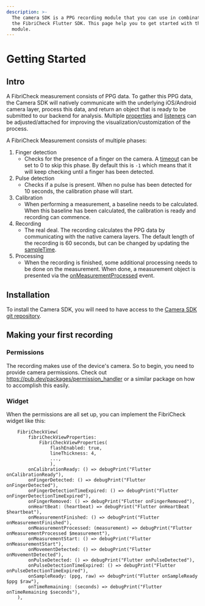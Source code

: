 ```yaml
---
description: >-
  The camera SDK is a PPG recording module that you can use in combination with
  the FibriCheck Flutter SDK. This page help you to get started with this
  module.
---
```


# Getting Started

## Intro

A FibriCheck measurement consists of PPG data. To gather this PPG data, the Camera SDK will natively communicate with the underlying iOS/Android camera layer, process this data, and return an object that is ready to be submitted to our backend for analysis. Multiple [properties](properties.md) and [listeners](listeners.md) can be adjusted/attached for improving the visualization/customization of the process.

A FibriCheck Measurement consists of multiple phases:

1. Finger detection
   * Checks for the presence of a finger on the camera. A [timeout](properties.md#fingerdetectionexpirytime) can be set to 0 to skip this phase. By default this is `-1` which means that it will keep checking until a finger has been detected.
2. Pulse detection&#x20;
   * Checks if a pulse is present. When no pulse has been detected for 10 seconds, the calibration phase will start.
3. Calibration
   * When performing a measurement, a baseline needs to be calculated. When this baseline has been calculated, the calibration is ready and recording can commence.
4. Recording
   * The real deal. The recording calculates the PPG data by communicating with the native camera layers. The default length of the recording is 60 seconds, but can be changed by updating the [sampleTime](properties.md#sampletime).
5. Processing&#x20;
   * When the recording is finished, some additional processing needs to be done on the measurement. When done, a measurement object is presented via the [onMeasurementProcessed](listeners.md#onmeasurementprocessed) event.&#x20;

## Installation

To install the Camera SDK, you will need to have access to the [Camera SDK git repository](https://github.com/fibricheck/flutter-camera-sdk).

## Making your first recording

### Permissions

The recording makes use of the device's camera. So to begin, you need to provide camera permissions. Check out https://pub.dev/packages/permission_handler or a similar package on how to accomplish this easily.

### Widget

When the permissions are all set up, you can implement the FibriCheck widget like this:

```
    FibriCheckView(
        fibriCheckViewProperties: 
            FibriCheckViewProperties(
                flashEnabled: true,
                lineThickness: 4,
                ...,
                ),
        onCalibrationReady: () => debugPrint("Flutter onCalibrationReady"),
        onFingerDetected: () => debugPrint("Flutter onFingerDetected"),
        onFingerDetectionTimeExpired: () => debugPrint("Flutter onFingerDetectionTimeExpired"),
        onFingerRemoved: () => debugPrint("Flutter onFingerRemoved"),
        onHeartBeat: (heartbeat) => debugPrint("Flutter onHeartBeat $heartbeat"),
        onMeasurementFinished: () => debugPrint("Flutter onMeasurementFinished"),
        onMeasurementProcessed: (measurement) => debugPrint("Flutter onMeasurementProcessed $measurement"),
        onMeasurementStart: () => debugPrint("Flutter onMeasurementStart"),
        onMovementDetected: () => debugPrint("Flutter onMovementDetected"),
        onPulseDetected: () => debugPrint("Flutter onPulseDetected"),
        onPulseDetectionTimeExpired: () => debugPrint("Flutter onPulseDetectionTimeExpired"),
        onSampleReady: (ppg, raw) => debugPrint("Flutter onSampleReady $ppg $raw"),
        onTimeRemaining: (seconds) => debugPrint("Flutter onTimeRemaining $seconds"),
    ),
```